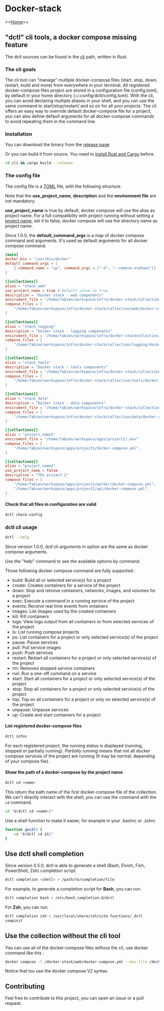# Docker-stack

<<[Home](../README.md)>>

## "dctl" cli tools, a docker compose missing feature

The dctl sources can be found in the [cli](./cli/) path, written in Rust.

### The cli goals

The cli tool can "manage" multiple docker-compose files (start, stop, down, restart, build and more) from everywhere in your terminal.
All registered docker-compose files project are stored in a configuration file (config.toml), by default in your home directory (~/.config/dctl/config.toml).
With the cli, you can avoid declaring multiple aliases in your shell, and you can use the same command to start/stop/restart/ and so on for all your projects.
The cli offers an easy way to override default docker-compose file for a project, you can also define default arguments for all docker-compose commands to avoid repeating them in the command line.


### Installation

You can download the binary from the [release page](https://github.com/FabienD/docker-stack/releases)

Or you can build it from source. You need to [install Rust and Cargo](https://www.rust-lang.org/tools/install) before.

```bash
cd cli && cargo build --release
```

### The config file

The config file is a [TOML](https://toml.io/en/) file, with the following structure.

Note that the **use_project_name**, **description** and the **environment file** are not mandatory.

**use_project_name** is true by default, docker compose will use the alias as project name. For a full compatibilty with project running without setting a [project name](https://github.com/compose-spec/compose-spec/blob/master/spec.md#name-top-level-element), set it to false, docker compose will use the directory name as project name.

Since 1.0.0, the **default_command_args** is a map of docker compose command and arguments. It's used as default arguments for all docker compose command.

```toml
[main]
docker_bin = "/usr/bin/docker"
default_command_args = [ 
    { command_name = "up", command_args = ["-d", "--remove-orphans"]} 
]

[[collections]]
alias = "stack_web"
use_project_name = true # Default value is true
description = "Docker stack - web components"
enviroment_file = "/home/fabien/workspace/infra/docker-stack/collection/.env"
compose_files = [
    "/home/fabien/workspace/infra/docker-stack/collection/web/docker-compose.yml",
]

[[collections]]
alias = "stack_logging"
description = "Docker stack - logging components"
enviroment_file = "/home/fabien/workspace/infra/docker-stackcollection/.env"
compose_files = [
    "/home/fabien/workspace/infra/docker-stack/collection/logging/docker-compose.yml",
]

[[collections]]
alias = "stack_tools"
description = "Docker stack - tools components"
enviroment_file = "/home/fabien/workspace/infra/docker-stack/collection/.env"
compose_files = [
    "/home/fabien/workspace/infra/docker-stack/collection/tools/docker-compose.yml",
]

[[collections]]
alias = "stack_data"
description = "Docker stack - data components"
enviroment_file = "/home/fabien/workspace/infra/docker-stack/collection/.env"
compose_files = [
    "/home/fabien/workspace/infra/docker-stack/collection/data/docker-compose.yml",
]

[[collections]]
alias = "project_name1"
enviroment_file = "/home/fabien/workspace/apps/project1/.env"
compose_files = [
    "/home/fabien/workspace/apps/project1/docker-compose.yml",
]

[[collections]]
alias = "project_name2"
use_project_name = false
description = "The project 2"
compose_files = [
    "/home/fabien/workspace/apps/project2/worker/docker-compose.yml",
    "/home/fabien/workspace/apps/project2/api/docker-compose.yml",
]
```

#### Check that all files in configuration are valid

```bash
dctl check-config
```

### dctl cli usage

```bash
dctl --help
```

Since version 1.0.0, dctl cli arguments in option are the same as docker compose arguments. 

Use the "help" command to see the available options by command.

Those following docker compose command are fully supported :

- build: Build all or selected service(s) for a project
- create: Creates containers for a service of the project
- down: Stop and remove containers, networks, images, and volumes for a project
- exec: Execute a command in a running service of the project
- events: Receive real time events from ontainers
- images: List images used by the created containers
- kill: Kill containers
- logs: View logs output from all containers or from selected services of the project
- ls: List running compose projects
- ps: List containers for a project or only selected service(s) of the project
- pause: Pause services
- pull: Pull service images
- push: Push services
- restart: Restart all containers for a project or only selected service(s) of the project
- rm: Removes stopped service containers
- run: Run a one-off command on a service
- start: Start all containers for a project or only selected service(s) of the project
- stop: Stop all containers for a project or only selected service(s) of the project
- top: Top on all containers for a project or only on selected service(s) of the project
- unpause: Unpause services
- up: Create and start containers for a project


#### List registered docker-compose files

```bash
dctl infos
```

For each registered project, the running status is displayed (running, stopped or partially running).
*Partially running* means that not all docker compose services of the project are running (It may be normal, depending of your compose file).

#### Show the path of a docker-compose by the project name

```bash
dctl cd <name>
```

This return the path name of the first docker-compose file of the collection.
We can't directly interact with the shell, you can use the command with the `cd` command.

```bash
cd "$(dctl cd <name>)"
```

Use a shell function to make it easier, for example in your .bashrc or .zshrc

```bash
function gocd() {
    cd "$(dctl cd $1)"
}
```

## Use dctl shell completion

Since version 0.5.0, dctl is able to generate a shell (Bash, Elvish, Fish, PowerShell, Zsh) completion script.

```bash
dctl completion <shell> > /path/to/completion/file
```

For example, to generate a completion script for **Bash**, you can run:

```bash
dctl completion bash > /etc/bash_completion.d/dctl
```

For **Zsh**, you can run:

```bash
dctl completion zsh > /usr/local/share/zsh/site-functions/_dctl
compinit
```

## Use the collection without the cli tool

You can use all of the docker-compose files without the cli, use docker command like this :

```bash
docker compose -f /docker-stack/web/docker-compose.yml --env-file /docker-stack/collection/.env up -d
```

Notice that tou use the docker compose V2 syntax.


## Contributing

Feel free to contribute to this project, you can open an issue or a pull request.
